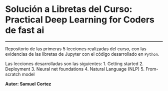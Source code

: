 # Solución a Libretas del Curso: Practical Deep Learning for Coders de fast ai
---
Repositorio de las primeras 5 lecciones realizadas del curso, con las evidencias de las libretas de Jupyter con el código desarrollado en `Python`.

Las lecciones desarrolladas son las siguientes:
	1. Getting started
	2. Deployment
	3. Neural net foundations
	4. Natural Language (NLP)
	5. From-scratch model



**Autor: Samuel Cortez**





